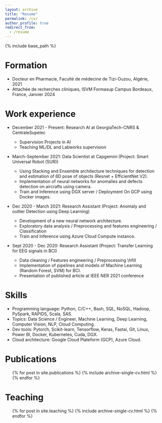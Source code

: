 ```yaml
---
layout: archive
title: "Resume"
permalink: /cv/
author_profile: true
redirect_from:
  - /resume
---
```


{% include base_path %}

Formation
======
* Docteur en Pharmacie, Faculté de médecine de Tizi-Ouzou, Algérie, 2021
* Attachée de recherches cliniques, ISVM Formasup Campus Bordeaux, France, Janvier 2024

Work experience
======
* December 2021 - Present: Research AI at GeorgiaTech-CNRS & CentraleSupelec
   * Supervision Projects in AI 
   * Teaching ML/DL and Labworks supervision  

* March-September 2021: Data Scientist at Capgemini (Project: Smart Universal Robot (SUR))
   * Using Stacking and Ensemble architecture techniques for detection and estimation  of 6D pose of objects (Resnet + EfficientNet V2). 
   * Implementation of neural networks for anomalies and defects detection on aircrafts using camera.
   * Train and Inference using DGX server / Deployment On GCP using Docker images.

* Dec 2020 - March 2021: Research Assistant (Project: Anomaly and outlier Detection using Deep Learning)
   * Development of a new neural network architecture. 
   * Exploratory data analysis / Preprocessing and features engineering / Classification
   * Train and Inference using Azure Cloud Compute instance. 

* Sept 2020 - Dec 2020: Research Assistant (Project: Transfer Learning for EEG signals in BCI)
   * Data cleaning / Features engineering / Preprocessing \hfill  
   * Implementation of pipelines and models of Machine Learning (Random Forest, SVM) for BCI. 
   * Presentation of published article at IEEE NER 2021 conference 
  
Skills
======
* Programming language: Python, C/C++, Bash, SQL, NoSQL, Hadoop, PySpark, RAPIDS, Scala, SAS.
* Topics: Data Science / Engineer, Machine Learning, Deep Learning, Computer Vision, NLP, Cloud Computing.
* Dev tools: Pytorch, Scikit-learn, Tensorflow, Keras, Fastai, Git, Linux, Power BI, Docker, Kubernetes, Cuda, DGX.
* Cloud architecture: Google Cloud Plateform (GCP), Azure Cloud.


Publications
======
  <ul>{% for post in site.publications %}
    {% include archive-single-cv.html %}
  {% endfor %}</ul>
  
Teaching
======
  <ul>{% for post in site.teaching %}
    {% include archive-single-cv.html %}
  {% endfor %}</ul>
  
